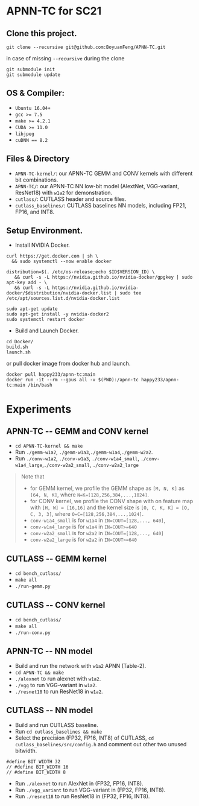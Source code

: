 # APNN-TC for SC21


## Clone this project.
```
git clone --recursive git@github.com:BoyuanFeng/APNN-TC.git
```
in case of missing `--recursive` during the clone
```
git submodule init
git submodule update
```

## OS & Compiler:
+ `Ubuntu 16.04+`
+ `gcc >= 7.5`
+ `make >= 4.2.1`
+ `CUDA >= 11.0`
+ `libjpeg`
+ `cuDNN == 8.2`

## Files & Directory
+ `APNN-TC-kernel/`: our APNN-TC GEMM and CONV kernels with different bit combinations.
+ `APNN-TC/`: our APNN-TC NN low-bit model (AlextNet, VGG-variant, ResNet18) with `w1a2` for demonstration.
+ `cutlass/`: CUTLASS header and source files.
+ `cutlass_baselines/`: CUTLASS baselines NN models, including FP21, FP16, and INT8.


## Setup Environment.
+ Install NVIDIA Docker.
```
curl https://get.docker.com | sh \
  && sudo systemctl --now enable docker

distribution=$(. /etc/os-release;echo $ID$VERSION_ID) \
   && curl -s -L https://nvidia.github.io/nvidia-docker/gpgkey | sudo apt-key add - \
   && curl -s -L https://nvidia.github.io/nvidia-docker/$distribution/nvidia-docker.list | sudo tee /etc/apt/sources.list.d/nvidia-docker.list

sudo apt-get update
sudo apt-get install -y nvidia-docker2
sudo systemctl restart docker
```

+ Build and Launch Docker.
```
cd Docker/
build.sh
launch.sh
```
or pull docker image from docker hub and launch.
```
docker pull happy233/apnn-tc:main
docker run -it --rm --gpus all -v $(PWD):/apnn-tc happy233/apnn-tc:main /bin/bash
```

# Experiments
## APNN-TC -- GEMM and CONV kernel
+ `cd APNN-TC-kernel && make`
+ Run `./gemm-w1a2`, `./gemm-w1a3`,`./gemm-w1a4`,`./gemm-w2a2`.
+ Run `./conv-w1a2`, `./conv-w1a3`, `./conv-w1a4_small`, `./conv-w1a4_large`,`./conv-w2a2_small`, `./conv-w2a2_large`
> Note that 
> + for GEMM kernel, we profile the GEMM shape as `[M, N, K]` as `[64, N, K]`, where `N=K=[128,256,384,...,1024]`.
> + for CONV kernel, we profile the CONV shape with on feature map with `[H, W] = [16,16]` and the kernel size is `[O, C, K, K] = [O, C, 3, 3]`, where `O=C=[128,256,384,...,1024]`. 
> + `conv-w1a4_small` is for `w1a4` in `IN=COUT=[128,..., 640]`, 
> + `conv-w1a4_large` is for `w1a4` in `IN=COUT>=640`
> + `conv-w2a2_small` is for `w2a2` in `IN=COUT=[128,..., 640]`
> + `conv-w2a2_large` is for `w2a2` in `IN=COUT>=640`
<!-- ···
For APMM, please use the following versions. Note: M64, N=K=128, 256, ..., 1024.
apmm-w1a2: V71. [Same]
apmm-w1a3: V87. [Speed is slightly (6.5%) slower than reported.]
apmm-w1a4: V78. [Same]
apmm-w2a2: V72. [Current speed is slightly faseter than reported speed.]
apmm-w1a5: V88. [Speed is 15% lower than reported.]
apmm-w1a8: V77. [Same]
apmm-w2a6: V89. [Speed is 13% lower than reported.]
apmm-w2a8: V76. [Same] -->

<!-- For AP-Conv, please use the following versions. Note: H=W=16, CIN=COUT=128, 256, ..., 1024 -->

<!-- ap-conv-w1a2: V51. [Speed is 16% faster than reported.] -->
<!-- ap-conv-w1a3: V59. [For CIN=COUT=128, ..., 512, same as reported. For larger size, need to use w1a4]

ap-conv-w1a4_small: V53 & V54. 
[For CIN=COUT=128,..., 640, use V53. For larger size, use V54. Overall, current speed is 16% faster than reported.]

ap-conv-w2a2: V48 & V49. [For CIN=COUT=128,..., 640, use V48. For larger size, use V49. Overall, current speed is 17% faster than reported.] -->
<!-- ap-conv-w1a5: V91. [15% faster than reported.]
ap-conv-w1a8: V55 & V56. [For CIN=COUT=128,256, use V55. For larger size, use V56. Overall, current speed is 38% faster than reported.]
ap-conv-w2a6: V92. [10% slower than reported.]
ap-conv-w2a8: V93. [19% faster than reported.]
··· -->

## CUTLASS -- GEMM kernel
+ `cd bench_cutlass/`
+ `make all`
+ `./run-gemm.py`

## CUTLASS -- CONV kernel
+ `cd bench_cutlass/`
+ `make all`
+ `./run-conv.py`

## APNN-TC -- NN model  
+ Build and run the network with `w1a2` APNN (Table-2). 
+ `cd APNN-TC && make`
+ `./alexnet` to run alexnet with `w1a2`.
+ `./vgg` to run VGG-variant in `w1a2`. 
+ `./resnet18` to run ResNet18 in `w1a2`.

## CUTLASS -- NN model  
+ Build and run CUTLASS baseline.
+ Run `cd cutlass_baselines && make`
+  Select the precision (FP32, FP16, INT8) of CUTLASS, `cd cutlass_baselines/src/config.h` and comment out other two unused bitwidth.
```
#define BIT_WIDTH 32
// #define BIT_WIDTH 16
// #define BIT_WIDTH 8
```

+ Run `./alexnet` to run AlexNet in (FP32, FP16, INT8).
+ Run `./vgg_variant` to run VGG-variant in (FP32, FP16, INT8).
+ Run `./resnet18` to run ResNet18 in (FP32, FP16, INT8).
